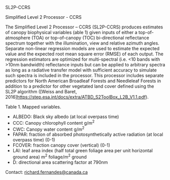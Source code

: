 SL2P-CCRS

Simplified Level 2 Processor - CCRS


The Simplified Level 2 Processor – CCRS (SL2P-CCRS) produces estimates of canopy biophysical variables (able 1) given inputs of either a top-of-atmosphere (TOA) or top-of-canopy (TOC) bi-directional reflectance spectrum together with the illumination, view and relative azimuth angles. Separate non-linear regression models are used to estimate the expected value and the expected root mean square error (RMSE) of each output. The regression estimators are optimized for multi-spectral (i.e. <10 bands with >10nm bandwidth) reflectance inputs but can be applied to arbitrary spectra as long as a radiative transfer model with sufficient accuracy to simulate such spectra is included in the processor.  This processor includes separate predictors for North American Broadleaf Forests and Needleleaf Forests in addition to a predictor for other vegetated land cover defined using the SL2P algorithm ([Weiss and Baret, 2016]https://step.esa.int/docs/extra/ATBD_S2ToolBox_L2B_V1.1.pdf).

Table 1.  Mapped variables.
+ ALBEDO: Black sky albedo (at local overpass time)
+ CCC: Canopy chlorophyll content g/m<sup>2</sup>
+ CWC: Canopy water content g/m<sup>2</sup>
+ FAPAR: fraction of absorbed photosynthetically active radiation (at local overpass time) (0-1)
+ FCOVER: fraction canopy cover (vertical) (0-1)
+ LAI: leaf area index (half total green foliage area per unit horizontal ground area) m<sup>2</sup> foliage/m<sup>2</sup> ground
+ D: directional area scattering factor at 790nm
  



Contact: richard.fernandes@canada.ca


